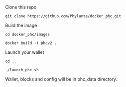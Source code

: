 Clone this repo

`git clone https://github.com/Phylante/docker_phc.git`

Build the image

`cd docker_phc/images`

`docker build -t phcv2 .`


Launch your wallet

`cd ..`

`./launch_phc.sh`

Wallet, blocks and config will be in phc_data directory.

